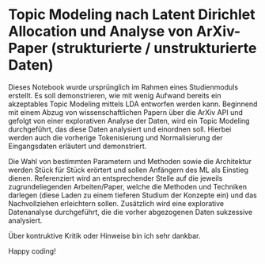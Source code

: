 # Topic Modeling nach Latent Dirichlet Allocation und Analyse von ArXiv-Paper (strukturierte / unstrukturierte Daten)
Dieses Notebook wurde ursprünglich im Rahmen eines Studienmoduls erstellt. Es soll demonstrieren, wie mit wenig Aufwand bereits ein akzeptables Topic Modeling mittels LDA entworfen werden kann. Beginnend mit einem Abzug von wissenschaftlichen Papern über die ArXiv API und gefolgt von einer explorativen Analyse der Daten, wird ein Topic Modeling durchgeführt, das diese Daten analysiert und einordnen soll. Hierbei werden auch die vorherige Tokenisierung und Normalisierung der Eingangsdaten erläutert und demonstriert.

Die Wahl von bestimmten Parametern und Methoden sowie die Architektur werden Stück für Stück erörtert und sollen Anfängern des ML als Einstieg dienen. Referenziert wird an entsprechender Stelle auf die jeweils zugrundeliegenden Arbeiten/Paper, welche die Methoden und Techniken darlegen (diese Laden zu einem tieferen Studium der Konzepte ein) und das Nachvollziehen erleichtern sollen. Zusätzlich wird eine explorative Datenanalyse durchgeführt, die die vorher abgezogenen Daten sukzessive analysiert. 

Über kontruktive Kritik oder Hinweise bin ich sehr dankbar.

Happy coding!
